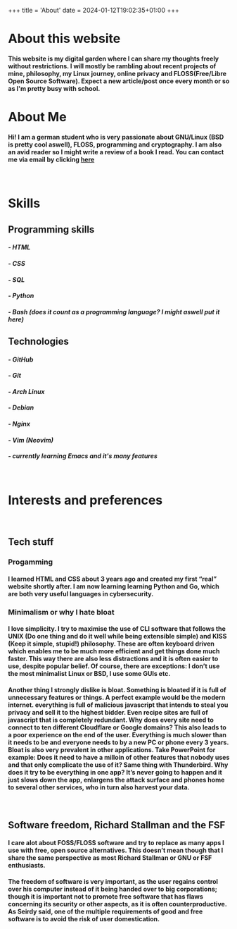 +++
title = 'About'
date = 2024-01-12T19:02:35+01:00
+++

# About this website
#### This website is my digital garden where I can share my thoughts freely without restrictions. I will mostly be rambling about recent projects of mine, philosophy, my Linux journey, online privacy and FLOSS(Free/Libre Open Source Software). Expect a new article/post once every month or so as I'm pretty busy with school.  



# About Me 

#### Hi! I am a german student who is very passionate about GNU/Linux (BSD is pretty cool aswell), FLOSS, programming and cryptography. I am also an avid reader so I might write a review of a book I read. You can contact me via email by clicking [here](mailto:aiclys@proton.me)
&nbsp;
&nbsp;
&nbsp;
# Skills

## Programming skills
#### *- HTML*
#### *- CSS*
#### *- SQL*
#### *- Python*
#### *- Bash (does it count as a programming language? I might aswell put it here)*

## Technologies
#### *- GitHub*
#### *- Git*
#### *- Arch Linux*
#### *- Debian*
#### *- Nginx*
#### *- Vim (Neovim)*
#### *- currently learning Emacs and it's many features*
&nbsp;
&nbsp;
&nbsp;
# Interests and preferences
&nbsp;
&nbsp;
## Tech stuff

### Progamming
#### I learned HTML and CSS about 3 years ago and created my first “real” website shortly after. I am now learning learning Python and Go, which are both very useful languages in cybersecurity.

### Minimalism or why I hate bloat
#### I love simplicity. I try to maximise the use of CLI software that follows the UNIX (Do one thing and do it well while being extensible simple) and KISS (Keep it simple, stupid!) philosophy. These are often keyboard driven which enables me to be much more efficient and get things done much faster. This way there are also less distractions and it is often easier to use, despite popular belief. Of course, there are exceptions: I don’t use the most minimalist Linux or BSD, I use some GUIs etc.

#### Another thing I strongly dislike is bloat. Something is bloated if it is full of unnecessary features or things. A perfect example would be the modern internet. everything is full of malicious javascript that intends to steal you privacy and sell it to the highest bidder. Even recipe sites are full of javascript that is completely redundant. Why does every site need to connect to ten different Cloudflare or Google domains? This also leads to a poor experience on the end of the user. Everything is much slower than it needs to be and everyone needs to by a new PC or phone every 3 years. Bloat is also very prevalent in other applications. Take PowerPoint for example: Does it need to have a milloin of other features that nobody uses and that only complicate the use of it? Same thing with Thunderbird. Why does it try to be everything in one app? It’s never going to happen and it just slows down the app, enlargens the attack surface and phones home to several other services, who in turn also harvest your data.
&nbsp;
&nbsp;
## Software freedom, Richard Stallman and the FSF
#### I care alot about FOSS/FLOSS software and try to replace as many apps I use with free, open source alternatives. This doesn’t mean though that I share the same perspective as most Richard Stallman or GNU or FSF enthusiasts.

#### The freedom of software is very important, as the user regains control over his computer instead of it being handed over to big corporations; though it is important not to promote free software that has flaws concerning its security or other aspects, as it is often counterproductive. As Seirdy said, one of the multiple requirements of good and free software is to avoid the risk of user domestication.
